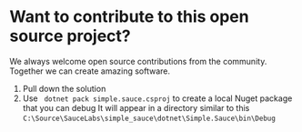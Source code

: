 # Want to contribute to this open source project?
We always welcome open source contributions from the community. Together we can create amazing software.

1. Pull down the solution
2. Use ` dotnet pack simple.sauce.csproj` to create a local Nuget package that you can debug
It will appear in a directory similar to this `C:\Source\SauceLabs\simple_sauce\dotnet\Simple.Sauce\bin\Debug`
